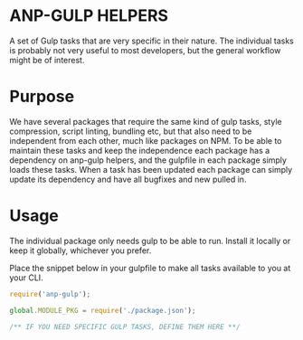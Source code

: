 ANP-GULP HELPERS
================

A set of Gulp tasks that are very specific in their nature. The individual tasks is probably not very useful to most developers, but the general workflow might be of interest.

# Purpose
We have several packages that require the same kind of gulp tasks, style compression, script linting, bundling etc, but that also need to be independent from each other, much like packages on NPM. To be able to maintain these tasks and keep the independence each package has a dependency on anp-gulp helpers, and the gulpfile in each package simply loads these tasks. When a task has been updated each package can simply update its dependency and have all bugfixes and new pulled in.

# Usage
The individual package only needs gulp to be able to run. Install it locally or keep it globally, whichever you prefer.

Place the snippet below in your gulpfile to make all tasks available to you at your CLI.

```javascript
require('anp-gulp');

global.MODULE_PKG = require('./package.json');

/** IF YOU NEED SPECIFIC GULP TASKS, DEFINE THEM HERE **/
```
